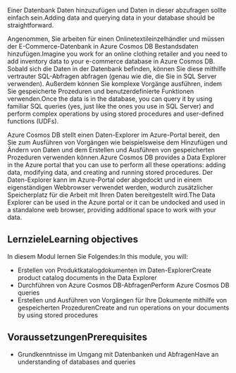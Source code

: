 <span data-ttu-id="edd5d-101">Einer Datenbank Daten hinzuzufügen und Daten in dieser abzufragen sollte einfach sein.</span><span class="sxs-lookup"><span data-stu-id="edd5d-101">Adding data and querying data in your database should be straightforward.</span></span> 

<span data-ttu-id="edd5d-102">Angenommen, Sie arbeiten für einen Onlinetextileinzelhändler und müssen der E-Commerce-Datenbank in Azure Cosmos DB Bestandsdaten hinzufügen.</span><span class="sxs-lookup"><span data-stu-id="edd5d-102">Imagine you work for an online clothing retailer and you need to add inventory data to your e-commerce database in Azure Cosmos DB.</span></span> <span data-ttu-id="edd5d-103">Sobald sich die Daten in der Datenbank befinden, können Sie diese mithilfe vertrauter SQL-Abfragen abfragen (genau wie die, die Sie in SQL Server verwenden). Außerdem können Sie komplexe Vorgänge ausführen, indem Sie gespeicherte Prozeduren und benutzerdefinierte Funktionen verwenden.</span><span class="sxs-lookup"><span data-stu-id="edd5d-103">Once the data is in the database, you can query it by using familiar SQL queries (yes, just like the ones you use in SQL Server) and perform complex operations by using stored procedures and user-defined functions (UDFs).</span></span>

<span data-ttu-id="edd5d-104">Azure Cosmos DB stellt einen Daten-Explorer im Azure-Portal bereit, den Sie zum Ausführen von Vorgängen wie beispielsweise dem Hinzufügen und Ändern von Daten und dem Erstellen und Ausführen von gespeicherten Prozeduren verwenden können.</span><span class="sxs-lookup"><span data-stu-id="edd5d-104">Azure Cosmos DB provides a Data Explorer in the Azure portal that you can use to perform all these operations: adding data, modifying data, and creating and running stored procedures.</span></span> <span data-ttu-id="edd5d-105">Der Daten-Explorer kann im Azure-Portal oder abgedockt und in einem eigenständigen Webbrowser verwendet werden, wodurch zusätzlicher Speicherplatz für die Arbeit mit Ihren Daten bereitgestellt wird.</span><span class="sxs-lookup"><span data-stu-id="edd5d-105">The Data Explorer can be used in the Azure portal or it can be undocked and used in a standalone web browser, providing additional space to work with your data.</span></span>

## <a name="learning-objectives"></a><span data-ttu-id="edd5d-106">Lernziele</span><span class="sxs-lookup"><span data-stu-id="edd5d-106">Learning objectives</span></span>

<span data-ttu-id="edd5d-107">In diesem Modul lernen Sie Folgendes:</span><span class="sxs-lookup"><span data-stu-id="edd5d-107">In this module, you will:</span></span>

- <span data-ttu-id="edd5d-108">Erstellen von Produktkatalogdokumenten im Daten-Explorer</span><span class="sxs-lookup"><span data-stu-id="edd5d-108">Create product catalog documents in the Data Explorer</span></span>
- <span data-ttu-id="edd5d-109">Durchführen von Azure Cosmos DB-Abfragen</span><span class="sxs-lookup"><span data-stu-id="edd5d-109">Perform Azure Cosmos DB queries</span></span>
- <span data-ttu-id="edd5d-110">Erstellen und Ausführen von Vorgängen für Ihre Dokumente mithilfe von gespeicherten Prozeduren</span><span class="sxs-lookup"><span data-stu-id="edd5d-110">Create and run operations on your documents by using stored procedures</span></span>

## <a name="prerequisites"></a><span data-ttu-id="edd5d-111">Voraussetzungen</span><span class="sxs-lookup"><span data-stu-id="edd5d-111">Prerequisites</span></span>

- <span data-ttu-id="edd5d-112">Grundkenntnisse im Umgang mit Datenbanken und Abfragen</span><span class="sxs-lookup"><span data-stu-id="edd5d-112">Have an understanding of databases and queries</span></span>

